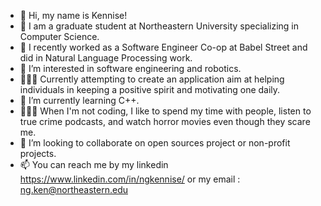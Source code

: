 - 👋 Hi, my name is Kennise!
- 📖 I am a graduate student at Northeastern University specializing in Computer Science.
- 💼 I recently worked as a Software Engineer Co-op at Babel Street and did in Natural Language Processing work.
- 👀 I’m interested in software engineering and robotics.
- 👩🏻‍💻 Currently attempting to create an application aim at helping individuals in keeping a positive spirit and motivating one daily.
- 🌱 I’m currently learning C++.
- 🙋🏻‍♀️ When I'm not coding, I like to spend my time with people, listen to true crime podcasts, and watch horror movies even though they scare me.
- 💞️ I’m looking to collaborate on open sources project or non-profit projects.
- 📫 You can reach me by my linkedin https://www.linkedin.com/in/ngkennise/ or my email : ng.ken@northeastern.edu

<!---
ngkennise/ngkennise is a ✨ special ✨ repository because its `README.md` (this file) appears on your GitHub profile.
You can click the Preview link to take a look at your changes.
--->
